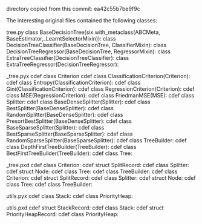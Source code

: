 directory copied from this commit: ea42c55b7be9f9c

The interesting original files contained the following classes:

tree.py
    class BaseDecisionTree(six.with_metaclass(ABCMeta, BaseEstimator,_LearntSelectorMixin)):
    class DecisionTreeClassifier(BaseDecisionTree, ClassifierMixin):
    class DecisionTreeRegressor(BaseDecisionTree, RegressorMixin):
    class ExtraTreeClassifier(DecisionTreeClassifier):
    class ExtraTreeRegressor(DecisionTreeRegressor):

_tree.pyx
    cdef class Criterion
    cdef class ClassificationCriterion(Criterion):
    cdef class Entropy(ClassificationCriterion):
    cdef class Gini(ClassificationCriterion):
    cdef class RegressionCriterion(Criterion):
    cdef class MSE(RegressionCriterion):
    cdef class FriedmanMSE(MSE):
    cdef class Splitter:
    cdef class BaseDenseSplitter(Splitter):
    cdef class BestSplitter(BaseDenseSplitter):
    cdef class RandomSplitter(BaseDenseSplitter):
    cdef class PresortBestSplitter(BaseDenseSplitter):
    cdef class BaseSparseSplitter(Splitter):
    cdef class BestSparseSplitter(BaseSparseSplitter):
    cdef class RandomSparseSplitter(BaseSparseSplitter):
    cdef class TreeBuilder:
    cdef class DepthFirstTreeBuilder(TreeBuilder):
    cdef class BestFirstTreeBuilder(TreeBuilder):
    cdef class Tree:

_tree.pxd
    cdef class Criterion:
    cdef struct SplitRecord:
    cdef class Splitter:
    cdef struct Node:
    cdef class Tree:
    cdef class TreeBuilder:
    cdef class Criterion:
    cdef struct SplitRecord:
    cdef class Splitter:
    cdef struct Node:
    cdef class Tree:
    cdef class TreeBuilder:

utils.pyx
    cdef class Stack:
    cdef class PriorityHeap:

utils.pxd
    cdef struct StackRecord:
    cdef class Stack:
    cdef struct PriorityHeapRecord:
    cdef class PriorityHeap:


